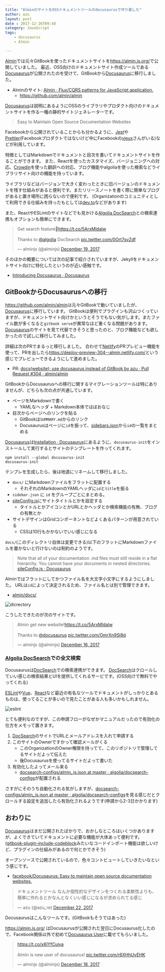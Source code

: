 ```yaml
---
title: "AlminのサイトをOSSドキュメントツールのdocusaurusで作り直した"
author: azu
layout: post
date : 2017-12-26T09:48
category: JavaScript
tags:
    - docusaurus
    - Almin

---
```


[Almin](https://github.com/almin/almin "Almin")では元々GitBookを使ったドキュメントサイトを<https://almin.js.org/>で公開していました。
最近、OSS向けのドキュメントサイト作成ツールである[Docusaurus](https://docusaurus.io/ "Docusaurus")が公開されたのを受けて、GitBookから[Docusaurus](https://docusaurus.io/ "Docusaurus")に移行しました。

- Alminのサイト: [Almin · Flux/CQRS patterns for JavaScript application.](https://almin.js.org/ "Almin · Flux/CQRS patterns for JavaScript application.")
	- <https://github.com/almin/almin>

[Docusaurus](https://docusaurus.io/ "Docusaurus")は説明にあるようにOSSのライブラリやプロダクト向けのドキュメントサイトを作る一種の静的サイトジェネレーターです。

> Easy to Maintain Open Source Documentation Websites

Facebookから公開されていることからも分かるように、[Jest](http://facebook.github.io/jest/ "Jest")や[Prettier](https://prettier.io/ "Prettier")(Facebookプロダクトではないけど中にFacebookの[vjeux](https://github.com/vjeux "vjeux")さんがいる)などが利用しています。

特徴としてはMarkdownでドキュメントと目次を書いてドキュメントサイトを作ることができます。
また、Reactを使ったカスタマイズ、バージョニングへの対応、[Crowdin](https://crowdin.com/ "Crowdin")を使った翻訳への対応、ブログ機能やalgoliaを使った検索などライブラリサイト向けの機能を持っています。

ライブラリなどはバージョンで大きく変わったときに旧バージョンのドキュメントを残す仕組みがあると便利です。またリリースノートを書く際に簡単なブログがあると置き場所に困らないので便利です。
(Organizationのコミュニティとして利用できる仕組みを持ったもとしては[dev.to](https://dev.to/)などがあります)

また、ReactやESLintのサイトなどでも見かける[Algolia DocSearch](https://community.algolia.com/docsearch/ "DocSearch")との検索連携もオプションも簡単にできます。

<blockquote class="twitter-tweet" data-lang="en"><p lang="en" dir="ltr">Get search feature🔎<a href="https://t.co/5ArxMldalw">https://t.co/5ArxMldalw</a><br><br>Thanks to <a href="https://twitter.com/algolia?ref_src=twsrc%5Etfw">@algolia</a> DocSearch <a href="https://t.co/0Ort7svZdf">pic.twitter.com/0Ort7svZdf</a></p>&mdash; alminjs (@alminjs) <a href="https://twitter.com/alminjs/status/943113112193941504?ref_src=twsrc%5Etfw">December 19, 2017</a></blockquote>
<script async src="https://platform.twitter.com/widgets.js" charset="utf-8"></script>


そのほかの概要については次の記事で紹介されていますが、Jekyllをドキュメントサイト向けに特化したというのが近い感触です。

- [Introducing Docusaurus · Docusaurus](https://docusaurus.io/blog/2017/12/14/introducing-docusaurus.html "Introducing Docusaurus · Docusaurus")

## GitBookからDocusaurusへの移行

<https://github.com/almin/almin>は元々GitBookで動いていましたが、[Docusaurus](https://docusaurus.io/ "Docusaurus")に移行しています。
GitBookは便利でプラグインも沢山つくっていますが、ドキュメントサイト向けかというとそうでもない気がします。またファイル数が多くなると`gitbook serve`が異常なほど重くなる問題があります。
[Docusaurus](https://docusaurus.io/ "Docusaurus")のサイトを見て代替できそうと思ったのと、ブログ機能なども欲しかったので試しに移行してみました。

詳細は次のPRでまるっと移行しました。
合わせて[Netlify](https://www.netlify.com/ "Netlify")のPRプレビュー機能を使って、PRを出したら<https://deploy-preview-304--almin.netlify.com/>という感じでプレビューできるようにして進めました。

- PR: [docs(website): use docusaurus instead of GitBook by azu · Pull Request #304 · almin/almin](https://github.com/almin/almin/pull/304 "docs(website): use docusaurus instead of GitBook by azu · Pull Request #304 · almin/almin")

GitBookからDocusaurusへの移行に関するマイグレーションツールは特にありませんが、どちらも次の点が共通しています。

- ページをMarkdownで書く
	- YAMLなヘッダ + Markdown本体でほぼおなじ
- 目次からページへのリンクを貼る
	- GitBookは`SUMMARY.md`からのリンク
	- Docusaurusはページに`id`を振って、[sidebars.json](https://github.com/almin/almin/blob/master/website/sidebars.json "sidebars.json")から`id`の一覧をまとめる


[Docusaurus](https://docusaurus.io/ "Docusaurus")は[Installation · Docusaurus](https://docusaurus.io/docs/en/installation.html "Installation · Docusaurus")にあるように、`docusaurus-init`をインストールして実行するとサイトのテンプレートを作ってくれます。

```
npm install --global docusaurus-init
docusaurus-init
```

テンプレを生成したら、後は地道にリネームして移行しました。

- `docs/` にMarkdownファイルをフラットに配置する
	- それぞれのMarkdownのYAMLヘッダに`id`と`title`を振る
- `sidebar.json` に `id` をグループごとにまとめる。
- [siteConfig.js](https://github.com/almin/almin/blob/master/website/siteConfig.js "siteConfig.js")にサイトタイトルとかを設定する
	- タイトルとかアイコンとかURLとかヘッダとか検索機能の有無、ブログの有無とか
- サイトデザインはGridコンポーネントなどよくあるパターンが用意されている
	- CSSは10行もかかないでいい感じになる
	
`docs/`(このディレクトリ自体は変更できる)以下のフラットにMarkdownファイルを置かないと行けないのは制約のようです。
	
> Note that all of your documentation .md files must still reside in a flat hierarchy. You cannot have your documents in nested directories.   
> [siteConfig.js · Docusaurus](https://docusaurus.io/docs/en/site-config.html#optional-fields "siteConfig.js · Docusaurus")


Alminではフラットにしてかつファイル名を大文字小文字にするようにしました。
URLは`id`によって決定されるため、ファイル名とは別で管理できます。

- [almin/docs/](https://github.com/almin/almin/tree/master/docs "almin/docs/")

![dicrectory](http://efcl.info/wp-content/uploads/2017/12/26-1514284267.png)

こうしたできたのが次のサイトです。

<blockquote class="twitter-tweet" data-lang="en"><p lang="en" dir="ltr">Almin get new website!<a href="https://t.co/5ArxMldalw">https://t.co/5ArxMldalw</a><br><br>Thanks to <a href="https://twitter.com/docusaurus?ref_src=twsrc%5Etfw">@docusaurus</a> <a href="https://t.co/OmrXn9SI8d">pic.twitter.com/OmrXn9SI8d</a></p>&mdash; alminjs (@alminjs) <a href="https://twitter.com/alminjs/status/942068484560715776?ref_src=twsrc%5Etfw">December 16, 2017</a></blockquote>
<script async src="https://platform.twitter.com/widgets.js" charset="utf-8"></script>

### [Algolia DocSearch](https://community.algolia.com/docsearch/ "DocSearch")での全文検索

Docusaurusは[DocSearch](https://community.algolia.com/docsearch/ "DocSearch")での検索連携ができます。
[DocSearch](https://community.algolia.com/docsearch/ "DocSearch")はクロールしていい感じの検索結果とUIを提供してくれるサービです。(OSS向けで無料でやってくれる)

[ESLint](https://eslint.org/)や[Vue](vuejs.org/guide/)、[React](https://reactjs.org/)など最近の有名なツールでドキュメントがしっかりとあるものは、使ってることが多いので見たことがある人も多いかもしれません。

![eslint](http://efcl.info/wp-content/uploads/2017/12/26-1514284622.png)

とても便利なのですが、この申請フローがなぜかマニュアルだったので有効化の仕方をメモって置きます。

1. [DocSearch](https://community.algolia.com/docsearch/ "DocSearch")のサイトでURLとメールアドレスを入れて申請する
2. このサイトのOwnerですかって確認メールがくる
	- このOrganizationのOwner権限を持ってて、このリポジトリで管理してるサイトだよって伝えた
	- 後Docusaurusを使ってるサイトだよって書いた
3. 有効化したよってメール来る
	- [docsearch-configs/almin_js.json at master · algolia/docsearch-configs](https://github.com/algolia/docsearch-configs/blob/master/configs/almin_js.json "docsearch-configs/almin_js.json at master · algolia/docsearch-configs")が配置される

さすがにそのうち自動化される気がしますが、[docsearch-configs/almin_js.json at master · algolia/docsearch-configs](https://github.com/algolia/docsearch-configs/blob/master/configs/almin_js.json "docsearch-configs/almin_js.json at master · algolia/docsearch-configs")を見る感じだとクロールする設定を追加したら有効化されるようです(申請から2-3日かかります)

## おわりに

[Docusaurus](https://docusaurus.io/ "Docusaurus")はまだ公開されたばかりで、おかしなところはいくつかありますが、よくできていてドキュメントに必要な機能が大体あって便利です。
([gitbook-plugin-include-codeblock](https://github.com/azu/gitbook-plugin-include-codeblock "gitbook-plugin-include-codeblock")みたいなコードインポート機能は欲しいけど、プラグインの仕組みがあるので何とかできそう)

オープンソースで公開されているので、色々コントビュートしていきたいなという感じです。

- [facebook/Docusaurus: Easy to maintain open source documentation websites.](https://github.com/facebook/Docusaurus "facebook/Docusaurus: Easy to maintain open source documentation websites.")


<blockquote class="twitter-tweet" data-lang="en"><p lang="ja" dir="ltr">ドキュメントツール なんか個性的なデザインをつくれる柔軟性よりも、簡単に作れるとかなんとなくいい感じになるが求められてる感じ</p>&mdash; azu (@azu_re) <a href="https://twitter.com/azu_re/status/944196537126567937?ref_src=twsrc%5Etfw">December 22, 2017</a></blockquote>
<script async src="https://platform.twitter.com/widgets.js" charset="utf-8"></script>

Docusaurusはこんなツールです。(GitBookもそうではあった)

<https://almin.js.org/> はDocusaurusが公開された翌日にDocusaurus化したので、Facebook関係以外で初めて[Docusaurus User](docusaurus.io/en/users.html)に載せてもらいました。

<blockquote class="twitter-tweet" data-lang="en"><p lang="en" dir="ltr"><a href="https://t.co/x6IYfCujya">https://t.co/x6IYfCujya</a><br><br>Almin is new user of docusaurus! <a href="https://t.co/r6XHhUvEHK">pic.twitter.com/r6XHhUvEHK</a></p>&mdash; alminjs (@alminjs) <a href="https://twitter.com/alminjs/status/942896757024866304?ref_src=twsrc%5Etfw">December 18, 2017</a></blockquote>
<script async src="https://platform.twitter.com/widgets.js" charset="utf-8"></script>
